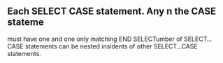 ## Each SELECT CASE statement. Any n the CASE stateme

 must have one and one only matching END SELECTumber of SELECT…CASE statements can be nested insidents of other SELECT…CASE statements.